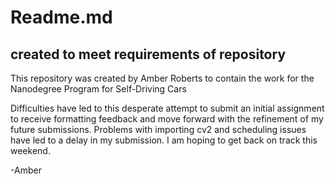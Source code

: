 # Readme.md 
## created to meet requirements of repository

This repository was created by Amber Roberts to contain the work for the Nanodegree Program for Self-Driving Cars

Difficulties have led to this desperate attempt to submit an initial assignment to receive formatting feedback and move forward with the refinement of my future submissions. Problems with importing cv2 and scheduling issues have led to a delay in my submission. I am hoping to get back on track this weekend.

-Amber

